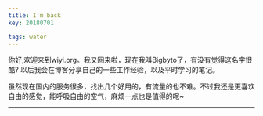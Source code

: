 ```yaml
---
title: I'm back
key: 20180701

tags: water
---
```


你好,欢迎来到wiyi.org。我又回来啦，现在我叫Bigbyto了，有没有觉得这名字很酷? 以后我会在博客分享自己的一些工作经验，以及平时学习的笔记。

虽然现在国内的服务很多，找出几个好用的，有流量的也不难。不过我还是更喜欢自由的感觉，能呼吸自由的空气，麻烦一点也是值得的呢~

<!--more-->
---